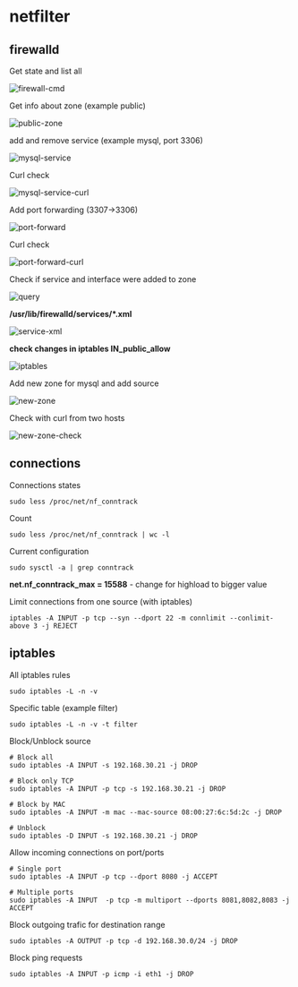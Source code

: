 # netfilter

## firewalld

Get state and list all

![firewall-cmd](screenshots/screenshot-firewall-cmd-basic.png)


Get info about zone (example public)

![public-zone](screenshots/screenshot-firewall-cmd-zone.png)


add and remove service (example mysql, port 3306)

![mysql-service](screenshots/screenshot-firewall-cmd-service.png)


Curl check

![mysql-service-curl](screenshots/screenshot-firewall-cmd-service-curl.png)


Add port forwarding (3307->3306)

![port-forward](screenshots/screenshot-firewall-cmd-forward.png)


Curl check

![port-forward-curl](screenshots/screenshot-firewall-cmd-forward-curl.png)


Check if service and interface were added to zone

![query](screenshots/screenshot-firewall-cmd-query.png)


**/usr/lib/firewalld/services/*.xml**

![service-xml](screenshots/screenshot-firewall-cmd-service-xml.png)


**check changes in iptables IN_public_allow**

![iptables](screenshots/screenshot-firewall-cmd-IN_public_allow.png)


Add new zone for mysql and add source

![new-zone](screenshots/screenshot-firewall-cmd-new-zone.png)


Check with curl from two hosts

![new-zone-check](screenshots/screenshot-firewall-cmd-new-zone-check.png)


## connections
Connections states
```
sudo less /proc/net/nf_conntrack
```

Count
```
sudo less /proc/net/nf_conntrack | wc -l
```

Current configuration
```
sudo sysctl -a | grep conntrack
```
**net.nf_conntrack_max = 15588** - change for highload to bigger value

Limit connections from one source (with iptables)
```
iptables -A INPUT -p tcp --syn --dport 22 -m connlimit --conlimit-above 3 -j REJECT
```

## iptables

All iptables rules
```
sudo iptables -L -n -v
```

Specific table (example filter)
```
sudo iptables -L -n -v -t filter
```

Block/Unblock source
```
# Block all
sudo iptables -A INPUT -s 192.168.30.21 -j DROP

# Block only TCP
sudo iptables -A INPUT -p tcp -s 192.168.30.21 -j DROP

# Block by MAC
sudo iptables -A INPUT -m mac --mac-source 08:00:27:6c:5d:2c -j DROP

# Unblock
sudo iptables -D INPUT -s 192.168.30.21 -j DROP
```

Allow incoming connections on port/ports
```
# Single port
sudo iptables -A INPUT -p tcp --dport 8080 -j ACCEPT

# Multiple ports
sudo iptables -A INPUT  -p tcp -m multiport --dports 8081,8082,8083 -j ACCEPT
```

Block outgoing trafic for destination range
```
sudo iptables -A OUTPUT -p tcp -d 192.168.30.0/24 -j DROP
```

Block ping requests
```
sudo iptables -A INPUT -p icmp -i eth1 -j DROP
```